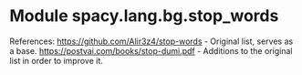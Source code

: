 Module spacy.lang.bg.stop_words
===============================
References:
    https://github.com/Alir3z4/stop-words - Original list, serves as a base.
    https://postvai.com/books/stop-dumi.pdf - Additions to the original list in order to improve it.